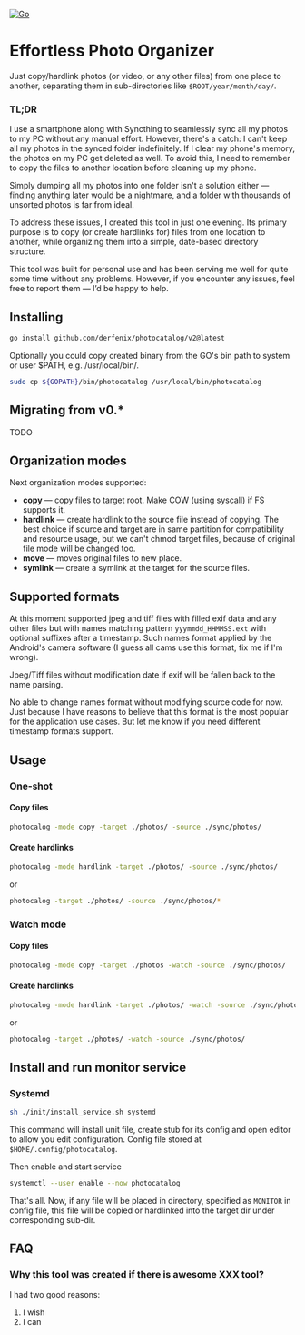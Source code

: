 [![Go](https://github.com/derfenix/photocatalog/actions/workflows/go.yml/badge.svg)](https://github.com/derfenix/photocatalog/actions/workflows/go.yml)

# Effortless Photo Organizer

Just copy/hardlink photos (or video, or any other files) from one place to
another, separating them in sub-directories like `$ROOT/year/month/day/`.

### TL;DR 

I use a smartphone along with Syncthing to seamlessly sync all my photos to my PC without any manual effort. However, there's a catch: I can't keep all my photos in the synced folder indefinitely. If I clear my phone's memory, the photos on my PC get deleted as well. To avoid this, I need to remember to copy the files to another location before cleaning up my phone.

Simply dumping all my photos into one folder isn't a solution either — finding anything later would be a nightmare, and a folder with thousands of unsorted photos is far from ideal.

To address these issues, I created this tool in just one evening. Its primary purpose is to copy (or create hardlinks for) files from one location to another, while organizing them into a simple, date-based directory structure.

This tool was built for personal use and has been serving me well for quite some time without any problems. However, if you encounter any issues, feel free to report them — I’d be happy to help.

## Installing
```bash
go install github.com/derfenix/photocatalog/v2@latest
```
Optionally you could copy created binary from the GO's bin path to 
system or user $PATH, e.g. /usr/local/bin/.
```bash
sudo cp ${GOPATH}/bin/photocatalog /usr/local/bin/photocatalog
```

## Migrating from v0.*

TODO 

## Organization modes

Next organization modes supported:
    
- **copy** — copy files to target root. Make COW (using syscall) if FS supports it.
- **hardlink** — create hardlink to the source file instead of copying. 
The best choice if source and target are in same partition for compatibility
and resource usage, but we can't chmod target files, because of original file mode will 
be changed too. 
- **move** — moves original files to new place.
- **symlink** — create a symlink at the target for the source files. 

## Supported formats
At this moment supported jpeg and tiff files with filled exif data and any other 
files but with names matching pattern `yyymmdd_HHMMSS.ext` with optional suffixes after a timestamp.
Such names format applied by the Android's camera software (I guess all cams 
use this format, fix me if I'm wrong). 

Jpeg/Tiff files without modification date if exif will be fallen back to the name parsing.

No able to change names format without modifying source code for now. Just because 
I have reasons to believe that this format is the most popular for the application use cases.
But let me know if you need different timestamp formats support.

## Usage
### One-shot 
#### Copy files
```bash
photocalog -mode copy -target ./photos/ -source ./sync/photos/
```

#### Create hardlinks
```bash
photocalog -mode hardlink -target ./photos/ -source ./sync/photos/
```
or 
```bash
photocalog -target ./photos/ -source ./sync/photos/*
```

### Watch mode
#### Copy files
```bash
photocalog -mode copy -target ./photos -watch -source ./sync/photos/
```

#### Create hardlinks
```bash
photocalog -mode hardlink -target ./photos/ -watch -source ./sync/photos/
```
or 
```bash
photocalog -target ./photos/ -watch -source ./sync/photos/
```

## Install and run monitor service

### Systemd
```bash
sh ./init/install_service.sh systemd
```
This command will install unit file, create stub for its config and open
editor to allow you edit configuration. Config file stored at 
`$HOME/.config/photocatalog`.

Then enable and start service
```bash
systemctl --user enable --now photocatalog
```
That's all. Now, if any file will be placed in directory, specified as `MONITOR`
in config file, this file will be copied or hardlinked into the target dir
under corresponding sub-dir. 

## FAQ

### Why this tool was created if there is awesome XXX tool?
I had two good reasons:
1. I wish
2. I can

